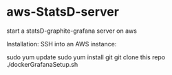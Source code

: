# aws-StatsD-server
start a statsD-graphite-grafana server on aws

Installation:
SSH into an AWS instance:

sudo yum update
sudo yum install git
git clone this repo
./dockerGrafanaSetup.sh <password for grafana>



